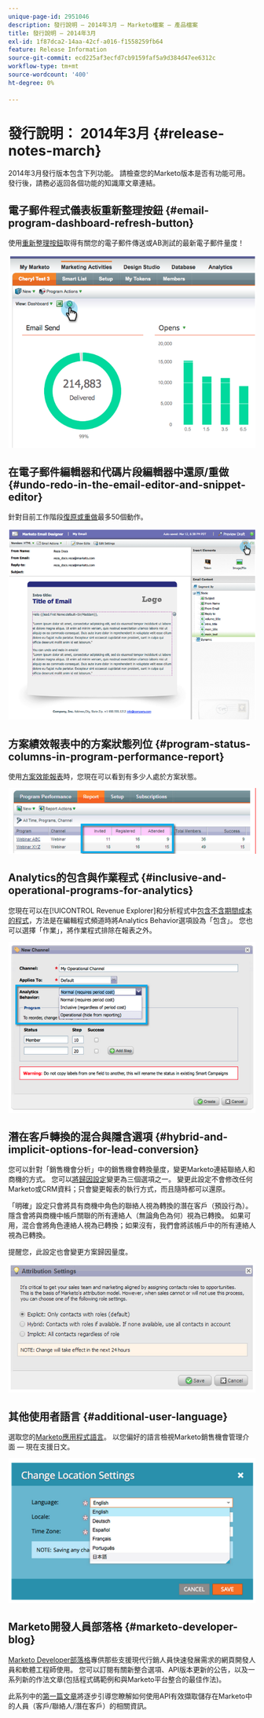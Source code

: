 ```yaml
---
unique-page-id: 2951046
description: 發行說明 — 2014年3月 — Marketo檔案 — 產品檔案
title: 發行說明 — 2014年3月
exl-id: 1f87dca2-14aa-42cf-a016-f1558259fb64
feature: Release Information
source-git-commit: ecd225af3ecfd7cb9159faf5a9d384d47ee6312c
workflow-type: tm+mt
source-wordcount: '400'
ht-degree: 0%

---
```


# 發行說明： 2014年3月 {#release-notes-march}

2014年3月發行版本包含下列功能。 請檢查您的Marketo版本是否有功能可用。 發行後，請務必返回各個功能的知識庫文章連結。

## 電子郵件程式儀表板重新整理按鈕 {#email-program-dashboard-refresh-button}

使用[重新整理按鈕](/help/marketo/product-docs/email-marketing/email-programs/email-program-data/use-the-email-program-dashboard.md)取得有關您的電子郵件傳送或AB測試的最新電子郵件量度！

![](assets/image2014-9-22-11-3a35-3a15.png)

## 在電子郵件編輯器和代碼片段編輯器中還原/重做 {#undo-redo-in-the-email-editor-and-snippet-editor}

針對目前工作階段[復原或重做](/help/marketo/product-docs/email-marketing/general/email-editor-2/edit-elements-in-an-email.md)最多50個動作。

![](assets/image2014-9-22-11-3a35-3a40.png)

## 方案績效報表中的方案狀態列位 {#program-status-columns-in-program-performance-report}

使用[方案效能報表](/help/marketo/product-docs/core-marketo-concepts/programs/program-performance-report/add-program-status-columns-to-a-program-report.md)時，您現在可以看到有多少人處於方案狀態。

![](assets/image2014-9-22-11-3a36-3a13.png)

## Analytics的包含與作業程式 {#inclusive-and-operational-programs-for-analytics}

您現在可以在[!UICONTROL Revenue Explorer]和分析程式中[包含不含期間成本的程式](/help/marketo/product-docs/reporting/revenue-cycle-analytics/program-analytics/make-a-program-without-a-period-cost-available-in-revenue-explorer-and-analyzers.md)，方法是在編輯程式頻道時將Analytics Behavior選項設為「包含」。 您也可以選擇「作業」，將作業程式排除在報表之外。

![](assets/image2014-9-22-11-3a36-3a32.png)

## 潛在客戶轉換的混合與隱含選項 {#hybrid-and-implicit-options-for-lead-conversion}

您可以針對「銷售機會分析」中的銷售機會轉換量度，變更Marketo連結聯絡人和商機的方式。 您可以[將歸因設定](/help/marketo/product-docs/administration/settings/change-attribution-settings-for-analytics.md)變更為三個選項之一。 變更此設定不會修改任何Marketo或CRM資料；只會變更報表的執行方式，而且隨時都可以還原。

「明確」設定只會將具有商機中角色的聯絡人視為轉換的潛在客戶（預設行為）。 隱含會將與商機中帳戶關聯的所有連絡人（無論角色為何）視為已轉換。 如果可用，混合會將角色連絡人視為已轉換；如果沒有，我們會將該帳戶中的所有連絡人視為已轉換。

提醒您，此設定也會變更方案歸因量度。

![](assets/image2014-9-22-11-3a36-3a51.png)

## 其他使用者語言 {#additional-user-language}

選取您的[Marketo應用程式語言](/help/marketo/product-docs/administration/settings/select-your-language-locale-and-time-zone.md)。 以您偏好的語言檢視Marketo銷售機會管理介面 — 現在支援日文。

![](assets/image2014-9-22-11-3a37-3a14.png)

## Marketo開發人員部落格 {#marketo-developer-blog}

[Marketo Developer部落格](https://developers.marketo.com/blog/)專供那些支援現代行銷人員快速發展需求的網頁開發人員和軟體工程師使用。 您可以訂閱有關新整合選項、API版本更新的公告，以及一系列新的作法文章(包括程式碼範例和與Marketo平台整合的最佳作法)。

此系列中的[第一篇文章](https://developers.marketo.com/blog/retrieving-customer-and-prospect-information-from-marketo-using-the-api/)將逐步引導您瞭解如何使用API有效擷取儲存在Marketo中的人員（客戶/聯絡人/潛在客戶）的相關資訊。
